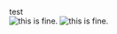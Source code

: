 test\
![this is fine.](https://github.com/exinmusic/exinmusic/blob/master/giphy-downsized-large.gif?raw=true) ![this is fine.](https://github.com/exinmusic/exinmusic/blob/master/gang-signs.gif?raw=true)
